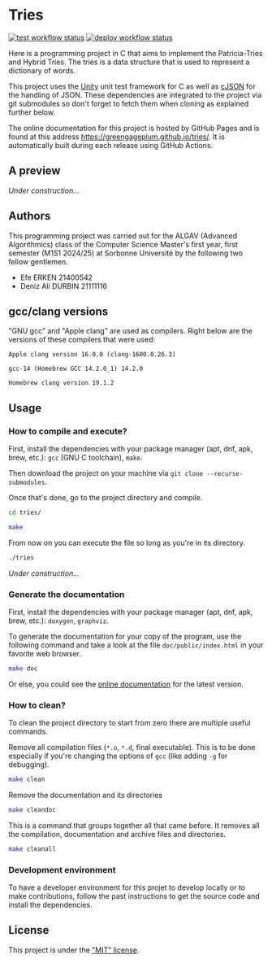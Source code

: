 # Tries

<!-- For the compatibility of GitHub and Doxygen at the same time I had to use this line of html to attach an image -->
<a href="https://github.com/GreengagePlum/tries/actions/workflows/test.yml"><img alt="test workflow status" src="https://github.com/GreengagePlum/tries/actions/workflows/test.yml/badge.svg"/></a>
<a href="https://github.com/GreengagePlum/tries/actions/workflows/deploy.yml"><img alt="deploy workflow status" src="https://github.com/GreengagePlum/tries/actions/workflows/deploy.yml/badge.svg"/></a>

Here is a programming project in C that aims to implement the Patricia-Tries and Hybrid Tries. The tries is a data structure that is used to represent a dictionary of words.

This project uses the [Unity](https://github.com/ThrowTheSwitch/Unity.git) unit test framework for C as well as
[cJSON](https://github.com/DaveGamble/cJSON.git) for the handling of JSON. These dependencies are integrated to the
project via git submodules so don't forget to fetch them when cloning as explained further below.

The online documentation for this project is hosted by GitHub Pages and is found at this address <https://greengageplum.github.io/tries/>. It is automatically built during each release using GitHub Actions.

## A preview

_Under construction..._

## Authors

This programming project was carried out for the ALGAV (Advanced Algorithmics) class of the Computer Science Master's first year, first semester (M1S1 2024/25) at Sorbonne Université by the following two fellow gentlemen.

* Efe ERKEN 21400542
* Deniz Ali DURBIN 21111116

## gcc/clang versions

"GNU gcc" and "Apple clang" are used as compilers. Right below are the versions of these compilers that were used:

```text
Apple clang version 16.0.0 (clang-1600.0.26.3)

gcc-14 (Homebrew GCC 14.2.0_1) 14.2.0

Homebrew clang version 19.1.2
```

## Usage

### How to compile and execute?

First, install the dependencies with your package manager (apt, dnf, apk, brew, etc.): `gcc` (GNU C toolchain), `make`.

Then download the project on your machine via `git clone --recurse-submodules`.

Once that's done, go to the project directory and compile.

```sh
cd tries/

make
```

From now on you can execute the file so long as you're in its directory.

```sh
./tries
```

_Under construction..._

### Generate the documentation

First, install the dependencies with your package manager (apt, dnf, apk, brew, etc.): `doxygen`, `graphviz`.

To generate the documentation for your copy of the program, use the following command and take a look at the file `doc/public/index.html` in your favorite web browser.

```sh
make doc
```

Or else, you could see the [online documentation](https://greengageplum.github.io/tries/) for the latest version.

### How to clean?

To clean the project directory to start from zero there are multiple useful commands.

Remove all compilation files (`*.o`, `*.d`, final executable). This is to be done especially if you're changing the options of `gcc` (like adding `-g` for debugging).

```sh
make clean
```

Remove the documentation and its directories

```sh
make cleandoc
```

This is a command that groups together all that came before. It removes all the compilation, documentation and archive files and directories.

```sh
make cleanall
```

### Development environment

To have a developer environment for this projet to develop locally or to make contributions, follow the past instructions to get the source code and install the dependencies.

## License

This project is under the ["MIT" license](LICENSE).
